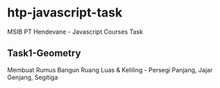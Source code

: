 # htp-javascript-task
MSIB PT Hendevane - Javascript Courses Task

## Task1-Geometry
Membuat Rumus Bangun Ruang Luas & Keliling - Persegi Panjang, Jajar Genjang, Segitiga
